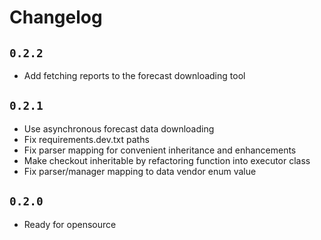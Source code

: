 # Changelog

## `0.2.2`
- Add fetching reports to the forecast downloading tool

## `0.2.1`
- Use asynchronous forecast data downloading
- Fix requirements.dev.txt paths
- Fix parser mapping for convenient inheritance and enhancements
- Make checkout inheritable by refactoring function into executor class
- Fix parser/manager mapping to data vendor enum value

## `0.2.0`

- Ready for opensource
